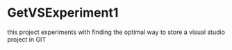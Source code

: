 # GetVSExperiment1
this project experiments with finding the optimal way to store a visual studio project in GIT
